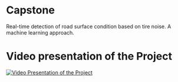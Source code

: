 # Capstone
Real-time detection of road surface condition based on tire noise. A machine learning approach.


# Video presentation of the Project

[![Video Presentation of the Project](https://res.cloudinary.com/marcomontalbano/image/upload/v1664439963/video_to_markdown/images/youtube--J3CbcRkQ5UY-c05b58ac6eb4c4700831b2b3070cd403.jpg)](https://www.youtube.com/watch?v=J3CbcRkQ5UY "Video Presentation of the Project")
